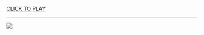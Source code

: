 
<a href="https://premium76.site?title=escape_room_game_unblocked&ref=13M">CLICK TO PLAY</a></h3>
<hr>

<a href="https://premium76.site?title=escape_room_game_unblocked&ref=13M"><img src="https://clearcache.store/games.png"></a>


